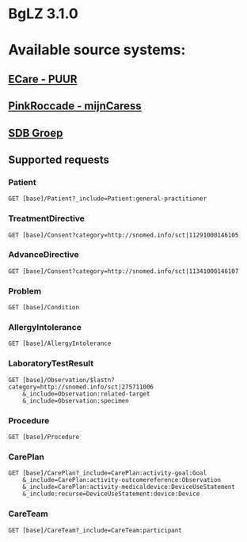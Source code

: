 # BgLZ 3.1.0

# Available source systems:

## [ECare - PUUR](ECare%20-%20PUUR/)
## [PinkRoccade - mijnCaress](PinkRoccade%20-%20mijnCaress)
## [SDB Groep](SDB%20Groep/)

## Supported requests

### Patient
```
GET [base]/Patient?_include=Patient:general-practitioner
```
### TreatmentDirective
```
GET [base]/Consent?category=http://snomed.info/sct|11291000146105
```
### AdvanceDirective
```
GET [base]/Consent?category=http://snomed.info/sct|11341000146107
```
### Problem
```
GET [base]/Condition
```
### AllergyIntolerance
```
GET [base]/AllergyIntolerance
```
### LaboratoryTestResult
```
GET [base]/Observation/$lastn?category=http://snomed.info/sct|275711006
    &_include=Observation:related-target
    &_include=Observation:specimen
```
### Procedure
```
GET [base]/Procedure
```
### CarePlan
```
GET [base]/CarePlan?_include=CarePlan:activity-goal:Goal
    &_include=CarePlan:activity-outcomereference:Observation
    &_include=CarePlan:activity-medicaldevice:DeviceUseStatement
    &_include:recurse=DeviceUseStatement:device:Device
```
### CareTeam
```
GET [base]/CareTeam?_include=CareTeam:participant
```